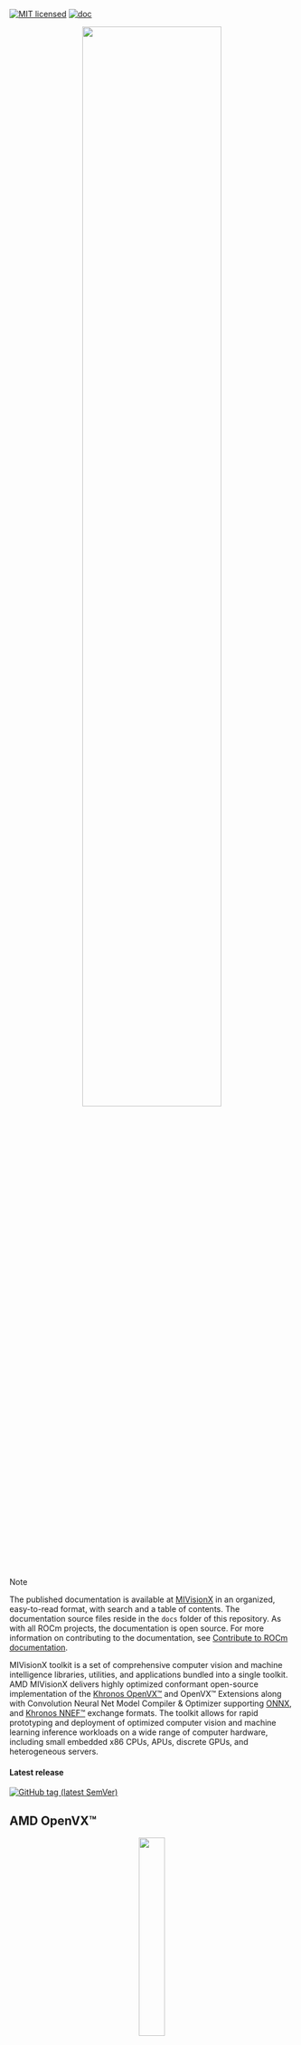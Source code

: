 [![MIT licensed](https://img.shields.io/badge/license-MIT-blue.svg)](https://opensource.org/licenses/MIT)
[![doc](https://img.shields.io/badge/doc-readthedocs-blueviolet)](https://rocm.docs.amd.com/projects/MIVisionX/en/latest/doxygen/html/index.html)

<p align="center"><img width="70%" src="https://raw.githubusercontent.com/ROCm/MIVisionX/master/docs/data/MIVisionX.png" /></p>

> [!NOTE]
> The published documentation is available at [MIVisionX](https://rocm.docs.amd.com/projects/MIVisionX/en/latest/index.html) in an organized, easy-to-read format, with search and a table of contents. The documentation source files reside in the `docs` folder of this repository. As with all ROCm projects, the documentation is open source. For more information on contributing to the documentation, see [Contribute to ROCm documentation](https://rocm.docs.amd.com/en/latest/contribute/contributing.html).

MIVisionX toolkit is a set of comprehensive computer vision and machine intelligence libraries, utilities, and applications bundled into a single toolkit. AMD MIVisionX delivers highly optimized conformant open-source implementation of the <a href="https://www.khronos.org/openvx/" target="_blank">Khronos OpenVX&trade;</a> and OpenVX&trade; Extensions along with Convolution Neural Net Model Compiler & Optimizer supporting <a href="https://onnx.ai/" target="_blank">ONNX</a>, and <a href="https://www.khronos.org/nnef" target="_blank">Khronos NNEF&trade;</a> exchange formats. The toolkit allows for rapid prototyping and deployment of optimized computer vision and machine learning inference workloads on a wide range of computer hardware, including small embedded x86 CPUs, APUs, discrete GPUs, and heterogeneous servers.

#### Latest release

[![GitHub tag (latest SemVer)](https://img.shields.io/github/v/tag/ROCm/MIVisionX?style=for-the-badge)](https://github.com/ROCm/MIVisionX/releases)

## AMD OpenVX&trade;

<p align="center"><img width="30%" src="https://raw.githubusercontent.com/ROCm/MIVisionX/master/docs/data/OpenVX_logo.png" /></p>

[AMD OpenVX&trade;](amd_openvx/README.md) is a highly optimized conformant open source implementation of the <a href="https://www.khronos.org/registry/OpenVX/specs/1.3/html/OpenVX_Specification_1_3.html" target="_blank">Khronos OpenVX&trade; 1.3</a> computer vision specification. It allows for rapid prototyping as well as fast execution on a wide range of computer hardware, including small embedded x86 CPUs and large workstation discrete GPUs.

<a href="https://www.khronos.org/registry/OpenVX/specs/1.0.1/html/index.html" target="_blank">Khronos OpenVX&trade; 1.0.1</a> conformant implementation is available in [MIVisionX Lite](https://github.com/ROCm/MIVisionX/tree/openvx-1.0.1)

## AMD OpenVX&trade; Extensions

The OpenVX framework provides a mechanism to add new vision functionality to OpenVX by vendors. This project has below listed OpenVX [modules](amd_openvx_extensions/README.md) and utilities to extend [amd_openvx](amd_openvx/README.md), which contains the AMD OpenVX&trade; Core Engine.

<p align="center"><img width="70%" src="https://raw.githubusercontent.com/ROCm/MIVisionX/master/docs/data/MIVisionX-OpenVX-Extensions.png" /></p>

* [amd_loomsl](amd_openvx_extensions/amd_loomsl/README.md): AMD Loom stitching library for live 360 degree video applications
* [amd_media](amd_openvx_extensions/amd_media/README.md): AMD media extension module is for encode and decode applications
* [amd_migraphx](amd_openvx_extensions/amd_migraphx/README.md): AMD MIGraphX extension integrates the <a href="https://github.com/ROCmSoftwarePlatform/AMDMIGraphX#amd-migraphx" target="_blank"> AMD's MIGraphx </a> into an OpenVX graph. This extension allows developers to combine the vision funcions in OpenVX with the MIGraphX and build an end-to-end application for inference.
* [amd_nn](amd_openvx_extensions/amd_nn/README.md): OpenVX neural network module
* [amd_opencv](amd_openvx_extensions/amd_opencv/README.md): OpenVX module that implements a mechanism to access OpenCV functionality as OpenVX kernels
* [amd_rpp](amd_openvx_extensions/amd_rpp/README.md): OpenVX extension providing an interface to some of the [ROCm Performance Primitives](https://github.com/ROCm/rpp) (RPP) functions. This extension enables [rocAL](https://github.com/ROCm/rocAL) to perform image augmentation.
* [amd_winml](amd_openvx_extensions/amd_winml/README.md): AMD WinML extension will allow developers to import a pre-trained ONNX model into an OpenVX graph and add hundreds of different pre & post processing `vision` / `generic` / `user-defined` functions, available in OpenVX and OpenCV interop, to the input and output of the neural net model. This extension aims to help developers to build an end to end application for inference.

## Applications

MIVisionX has several [applications](apps/README.md#applications) built on top of OpenVX modules. These applications can serve as excellent prototypes and samples for developers to build upon.

<p align="center"><img width="90%" src="https://raw.githubusercontent.com/ROCm/MIVisionX/master/docs/data/MIVisionX-applications.png" /></p>

## Neural network model compiler and optimizer

<p align="center"><img width="80%" src="https://raw.githubusercontent.com/ROCm/MIVisionX/master/docs/data/modelCompilerWorkflow.png" /></p>

[Neural net model compiler and optimizer](model_compiler/README.md#neural-net-model-compiler--optimizer) converts pre-trained neural net models to MIVisionX runtime code for optimized inference.

## rocAL

The ROCm Augmentation Library - [rocAL](rocAL/README.md) is designed to efficiently decode and process images and videos from a variety of storage formats and modify them through a processing graph programmable by the user.

rocAL is now available as an independent module at [https://github.com/ROCm/rocAL](https://github.com/ROCm/rocAL). rocAL is deprecated in MIVisionX.

## Toolkit

[MIVisionX Toolkit](toolkit/README.md) is a comprehensive set of helpful tools for neural net creation, development, training, and deployment. The Toolkit provides useful tools to design, develop, quantize, prune, retrain, and infer your neural network work in any framework. The Toolkit has been designed to help you deploy your work on any AMD or 3rd party hardware, from embedded to servers.

MIVisionX toolkit provides tools for accomplishing your tasks throughout the whole neural net life-cycle, from creating a model to deploying them for your target platforms.

## Utilities

* [loom_shell](utilities/loom_shell/README.md#radeon-loomsh): an interpreter to prototype 360 degree video stitching applications using a script
* [mv_deploy](utilities/mv_deploy/README.md): consists of a model-compiler and necessary header/.cpp files which are required to run inference for a specific NeuralNet model
* [RunCL](utilities/runcl/README.md#amd-runcl): command-line utility to build, execute, and debug OpenCL programs
* [RunVX](utilities/runvx/README.md#amd-runvx): command-line utility to execute OpenVX graph described in GDF text file

## Prerequisites

### Hardware

* **CPU**: [AMD64](https://rocm.docs.amd.com/projects/install-on-linux/en/latest/reference/system-requirements.html)
* **GPU**: [AMD Radeon&trade; Graphics](https://rocm.docs.amd.com/projects/install-on-linux/en/latest/reference/system-requirements.html) [optional]
* **APU**: [AMD Radeon&trade; `Mobile`/`Embedded`](https://rocm.docs.amd.com/projects/install-on-linux/en/latest/reference/system-requirements.html) [optional]

> [!IMPORTANT]
> Some modules in MIVisionX can be built for `CPU ONLY`. To take advantage of `Advanced Features And Modules` we recommend using `AMD GPUs` or `AMD APUs`.

### Operating System

#### Linux
* Ubuntu - `20.04` / `22.04`
* CentOS - `7`
* RedHat - `8` / `9`
* SLES - `15-SP5`

#### Windows
* Windows `10` / `11`

#### macOS
* macOS - Ventura `13` / Sonoma `14`

## Installation instructions

### Linux

The installation process uses the following steps:

* [ROCm-supported hardware](https://rocm.docs.amd.com/projects/install-on-linux/en/latest/reference/system-requirements.html) install verification

* Install ROCm `6.1.0` or later with [amdgpu-install](https://rocm.docs.amd.com/projects/install-on-linux/en/latest/how-to/amdgpu-install.html) with `--usecase=rocm`

* Use **either** [Package install](#package-install) **or** [Source install](#source-install) as described below.

#### Package install

Install MIVisionX runtime, development, and test packages. 
* Runtime package - `mivisionx` only provides the dynamic libraries and executables
* Development package - `mivisionx-dev`/`mivisionx-devel` provides the libraries, executables, header files, and samples
* Test package - `mivisionx-test` provides ctest to verify installation

##### Ubuntu
  ```shell
  sudo apt-get install mivisionx mivisionx-dev mivisionx-test
  ```
##### CentOS / RedHat
  ```shell
  sudo yum install mivisionx mivisionx-devel mivisionx-test
  ```
##### SLES
  ```shell
  sudo zypper install mivisionx mivisionx-devel mivisionx-test
  ```

> [!IMPORTANT]
>  * Package install supports `HIP` backend
>  * Package install requires `OpenCV V4.6` manual install
>  * `CentOS`/`RedHat`/`SLES` requires `FFMPEG Dev` package manual install

#### Source install

##### Prerequisites setup script

For your convenience, we provide the setup script, `MIVisionX-setup.py`, which installs all required dependencies.

  ```shell
  python MIVisionX-setup.py --directory [setup directory - optional (default:~/)]
                            --opencv    [OpenCV Version - optional (default:4.6.0)]
                            --ffmpeg    [FFMPEG Installation - optional (default:ON) [options:ON/OFF]]
                            --amd_rpp   [MIVisionX VX RPP Dependency Install - optional (default:ON) [options:ON/OFF]]
                            --neural_net[MIVisionX Neural Net Dependency Install - optional (default:ON) [options:ON/OFF]]
                            --inference [MIVisionX Inference Dependency Install - optional (default:ON) [options:ON/OFF]]
                            --developer [Setup Developer Options - optional (default:OFF) [options:ON/OFF]]
                            --reinstall [Remove previous setup and reinstall (default:OFF)[options:ON/OFF]]
                            --backend   [MIVisionX Dependency Backend - optional (default:HIP) [options:HIP/OCL/CPU]]
                            --rocm_path [ROCm Installation Path - optional (default:/opt/rocm ROCm Installation Required)]
  ```

> [!NOTE]
> * Install ROCm before running the setup script
> * This script only needs to be executed once
> * ROCm upgrade requires the setup script rerun

##### Using MIVisionX-setup.py 

* Clone MIVisionX git repository

  ```shell
  git clone https://github.com/ROCm/MIVisionX.git
  ```

> [!IMPORTANT]
> MIVisionX has support for two GPU backends: **OPENCL** and **HIP**

* Instructions for building MIVisionX with the **HIP** GPU backend (default backend):

    + run the setup script to install all the dependencies required by the **HIP** GPU backend:
  
  ```shell
  cd MIVisionX
  python MIVisionX-setup.py
  ```

    + run the below commands to build MIVisionX with the **HIP** GPU backend:

  ```shell
  mkdir build-hip
  cd build-hip
  cmake ../
  make -j8
  sudo make install
  ```

    + run tests - [test option instructions](https://github.com/ROCm/MIVisionX/wiki/CTest)

  ```shell
  make test
  ```

* Instructions for building MIVisionX with [**OPENCL** GPU backend](https://github.com/ROCm/MIVisionX/wiki/OpenCL-Backend)

### Windows

* Windows SDK
* Visual Studio 2019 or later
* Install the latest AMD [drivers](https://www.amd.com/en/support)
* Install [OpenCL SDK](https://github.com/GPUOpen-LibrariesAndSDKs/OCL-SDK/releases/tag/1.0)
* Install [OpenCV 4.6.0](https://github.com/opencv/opencv/releases/tag/4.6.0)
  + Set `OpenCV_DIR` environment variable to `OpenCV/build` folder
  + Add `%OpenCV_DIR%\x64\vc14\bin` or `%OpenCV_DIR%\x64\vc15\bin` to your `PATH`

#### Using Visual Studio
* Use `MIVisionX.sln` to build for x64 platform

> [!IMPORTANT]
> Some modules in MIVisionX are only supported on Linux

### macOS

macOS [build instructions](https://github.com/ROCm/MIVisionX/wiki/macOS#macos-build-instructions)

> [!IMPORTANT]
> macOS only supports MIVisionX CPU backend

## Verify installation

### Linux / macOS

* The installer will copy
  + Executables into `/opt/rocm/bin`
  + Libraries into `/opt/rocm/lib`
  + Header files into `/opt/rocm/include/mivisionx`
  + Apps, & Samples folder into `/opt/rocm/share/mivisionx`
  + Documents folder into `/opt/rocm/share/doc/mivisionx`
  + Model Compiler, and Toolkit folder into `/opt/rocm/libexec/mivisionx`

#### Verify with sample application
  **Canny Edge Detection**

  <p align="center"><img width="60%" src="https://raw.githubusercontent.com/ROCm/MIVisionX/master/samples/images/canny_image.PNG" /></p>

  ```shell
  export PATH=$PATH:/opt/rocm/bin
  export LD_LIBRARY_PATH=$LD_LIBRARY_PATH:/opt/rocm/lib
  runvx /opt/rocm/share/mivisionx/samples/gdf/canny.gdf
  ```

> [!NOTE]
> * More samples are available [here](samples/README.md#samples)
> * For `macOS` use `export DYLD_LIBRARY_PATH=$DYLD_LIBRARY_PATH:/opt/rocm/lib`

#### Verify with mivisionx-test package

Test package will install ctest module to test MIVisionX. Follow below steps to test packge install

```shell
mkdir mivisionx-test && cd mivisionx-test
cmake /opt/rocm/share/mivisionx/test/
ctest -VV
```
### Windows

* `MIVisionX.sln` builds the libraries & executables in the folder `MIVisionX/x64`
* Use `RunVX` to test the build

  ```shell
  ./runvx.exe ADD_PATH_TO/MIVisionX/samples/gdf/skintonedetect.gdf
  ```

## Docker

MIVisionX provides developers with docker images for Ubuntu `20.04` / `22.04`. Using docker images developers can quickly prototype and build applications without having to be locked into a single system setup or lose valuable time figuring out the dependencies of the underlying software.

Docker files to build MIVisionX containers and suggested workflow are [available](docker/README.md#mivisionx-docker)

### MIVisionX docker
* [Ubuntu 20.04](https://cloud.docker.com/repository/docker/mivisionx/ubuntu-20.04)
* [Ubuntu 22.04](https://cloud.docker.com/repository/docker/mivisionx/ubuntu-22.04)

## Documentation

Run the steps below to build documentation locally.
* sphinx documentation
```Bash
cd docs
pip3 install -r sphinx/requirements.txt
python3 -m sphinx -T -E -b html -d _build/doctrees -D language=en . _build/html
```
* Doxygen 
```Bash
doxygen .Doxyfile
```

## Technical support

Please email `mivisionx.support@amd.com` for questions, and feedback on MIVisionX.

Please submit your feature requests, and bug reports on the [GitHub issues](https://github.com/ROCm/MIVisionX/issues) page.

## Release notes

### Latest release version

[![GitHub tag (latest SemVer)](https://img.shields.io/github/v/tag/ROCm/MIVisionX?style=for-the-badge)](https://github.com/ROCm/MIVisionX/releases)

### Changelog

Review all notable [changes](CHANGELOG.md#changelog) with the latest release

### Tested configurations

* Windows `10` / `11`
* Linux distribution
  + Ubuntu - `20.04` / `22.04`
  + CentOS - `7`
  + RHEL - `8` / `9`
  + SLES - `15-SP5`
* ROCm: rocm-core - `6.3.0.60300`
* RPP - `1.9.0.60300`
* miopen-hip - `3.2.0.60300`
* migraphx - `2.11.0.60300`
* OpenCV - [4.6.0](https://github.com/opencv/opencv/releases/tag/4.6.0)
* FFMPEG - [n4.4.2](https://github.com/FFmpeg/FFmpeg/releases/tag/n4.4.2)
* Dependencies for all the above packages
* MIVisionX Setup Script - `V3.7.0`

### Known issues

* Package install `OpenCV` manual install
* Package install in `RHEL`/`SLES`/`CentOS` requires manual `FFMPEG Dev` install

## MIVisionX dependency map

### HIP Backend

**Docker Image:** `sudo docker build -f docker/ubuntu20/{DOCKER_LEVEL_FILE_NAME}.dockerfile -t {mivisionx-level-NUMBER} .`

- ![#c5f015](https://raw.githubusercontent.com/ROCm/MIVisionX/master/docs/data/green_square.png) `new component added to the level`
- ![#1589F0](https://raw.githubusercontent.com/ROCm/MIVisionX/master/docs/data/blue_square.png) `existing component from the previous level`

| Build Level | MIVisionX Dependencies                             | Modules                                                                   | Libraries and Executables                                                                                                                                                                                                                                                                                                                                                                                                                                                                                                                                                                                                                                                                                                                                                                                                                                                                                                                                                                                                                                                                                                                                                                                                                                                                                                                                                                                                                                                                                    | Docker Tag                                                                                                                                                                                                     |
| ----------- | -------------------------------------------------- | ------------------------------------------------------------------------- | ------------------------------------------------------------------------------------------------------------------------------------------------------------------------------------------------------------------------------------------------------------------------------------------------------------------------------------------------------------------------------------------------------------------------------------------------------------------------------------------------------------------------------------------------------------------------------------------------------------------------------------------------------------------------------------------------------------------------------------------------------------------------------------------------------------------------------------------------------------------------------------------------------------------------------------------------------------------------------------------------------------------------------------------------------------------------------------------------------------------------------------------------------------------------------------------------------------------------------------------------------------------------------------------------------------------------------------------------------------------------------------------------------------------------------------------------------------------------------------------------------------ | -------------------------------------------------------------------------------------------------------------------------------------------------------------------------------------------------------------- |
| `Level_1`   | cmake <br> gcc <br> g++                            | amd_openvx  <br> utilities                                                | ![#c5f015](https://raw.githubusercontent.com/ROCm/MIVisionX/master/docs/data/green_square.png) `libopenvx.so` - OpenVX&trade; Lib - CPU <br> ![#c5f015](https://raw.githubusercontent.com/ROCm/MIVisionX/master/docs/data/green_square.png) `libvxu.so` - OpenVX&trade; immediate node Lib - CPU <br> ![#c5f015](https://raw.githubusercontent.com/ROCm/MIVisionX/master/docs/data/green_square.png) `runvx` - OpenVX&trade; Graph Executor - CPU with Display OFF                                                                                                                                                                                                                                                                                                                                                                                                                                                                                                                                                                                                                                                                                                                                                                                                                                                                                                                                                                                                                                           | [![Docker Image Version (tag latest semver)](https://img.shields.io/docker/v/kiritigowda/ubuntu-18.04/mivisionx-level-1?style=flat-square)](https://hub.docker.com/repository/docker/kiritigowda/ubuntu-18.04) |
| `Level_2`   | ROCm HIP <br> +Level 1                             | amd_openvx <br> amd_openvx_extensions <br> utilities                      | ![#c5f015](https://raw.githubusercontent.com/ROCm/MIVisionX/master/docs/data/green_square.png) `libopenvx.so`  - OpenVX&trade; Lib - CPU/GPU <br> ![#c5f015](https://raw.githubusercontent.com/ROCm/MIVisionX/master/docs/data/green_square.png) `libvxu.so` - OpenVX&trade; immediate node Lib - CPU/GPU <br> ![#c5f015](https://raw.githubusercontent.com/ROCm/MIVisionX/master/docs/data/green_square.png) `runvx` - OpenVX&trade; Graph Executor - Display OFF                                                                                                                                                                                                                                                                                                                                                                                                                                                                                                                                                                                                                                                                                                                                                                                                                                                                                                                                                                                                                                           | [![Docker Image Version (tag latest semver)](https://img.shields.io/docker/v/kiritigowda/ubuntu-18.04/mivisionx-level-2?style=flat-square)](https://hub.docker.com/repository/docker/kiritigowda/ubuntu-18.04) |
| `Level_3`   | OpenCV <br> FFMPEG <br> +Level 2                   | amd_openvx <br> amd_openvx_extensions <br> utilities                      | ![#1589F0](https://raw.githubusercontent.com/ROCm/MIVisionX/master/docs/data/blue_square.png) `libopenvx.so`  - OpenVX&trade; Lib <br> ![#1589F0](https://raw.githubusercontent.com/ROCm/MIVisionX/master/docs/data/blue_square.png) `libvxu.so` - OpenVX&trade; immediate node Lib <br> ![#c5f015](https://raw.githubusercontent.com/ROCm/MIVisionX/master/docs/data/green_square.png) `libvx_amd_media.so` - OpenVX&trade; Media Extension <br> ![#c5f015](https://raw.githubusercontent.com/ROCm/MIVisionX/master/docs/data/green_square.png) `libvx_opencv.so` - OpenVX&trade; OpenCV InterOp Extension <br> ![#c5f015](https://raw.githubusercontent.com/ROCm/MIVisionX/master/docs/data/green_square.png) `mv_compile` - Neural Net Model Compile <br> ![#c5f015](https://raw.githubusercontent.com/ROCm/MIVisionX/master/docs/data/green_square.png) `runvx` - OpenVX&trade; Graph Executor - Display ON                                                                                                                                                                                                                                                                                                                                                                                                                                                                                                                                                                                              | [![Docker Image Version (tag latest semver)](https://img.shields.io/docker/v/kiritigowda/ubuntu-18.04/mivisionx-level-3?style=flat-square)](https://hub.docker.com/repository/docker/kiritigowda/ubuntu-18.04) |
| `Level_4`   | MIOpen <br> MIGraphX <br> ProtoBuf <br> +Level 3 | amd_openvx <br>  amd_openvx_extensions <br> apps <br> utilities           | ![#1589F0](https://raw.githubusercontent.com/ROCm/MIVisionX/master/docs/data/blue_square.png) `libopenvx.so`  - OpenVX&trade; Lib <br> ![#1589F0](https://raw.githubusercontent.com/ROCm/MIVisionX/master/docs/data/blue_square.png) `libvxu.so` - OpenVX&trade; immediate node Lib <br> ![#1589F0](https://raw.githubusercontent.com/ROCm/MIVisionX/master/docs/data/blue_square.png) `libvx_amd_media.so` - OpenVX&trade; Media Extension <br> ![#1589F0](https://raw.githubusercontent.com/ROCm/MIVisionX/master/docs/data/blue_square.png) `libvx_opencv.so` - OpenVX&trade; OpenCV InterOp Extension <br> ![#1589F0](https://raw.githubusercontent.com/ROCm/MIVisionX/master/docs/data/blue_square.png) `mv_compile` - Neural Net Model Compile <br> ![#1589F0](https://raw.githubusercontent.com/ROCm/MIVisionX/master/docs/data/blue_square.png) `runvx` - OpenVX&trade; Graph Executor - Display ON <br> ![#c5f015](https://raw.githubusercontent.com/ROCm/MIVisionX/master/docs/data/green_square.png) `libvx_nn.so` - OpenVX&trade; Neural Net Extension                                                                                                                                                                                                                                                                                                                                                                                                                                           | [![Docker Image Version (tag latest semver)](https://img.shields.io/docker/v/kiritigowda/ubuntu-18.04/mivisionx-level-4?style=flat-square)](https://hub.docker.com/repository/docker/kiritigowda/ubuntu-18.04) |
| `Level_5`   | AMD_RPP <br> RPP deps <br> +Level 4              | amd_openvx <br> amd_openvx_extensions <br> apps <br> AMD VX RPP <br> utilities | ![#1589F0](https://raw.githubusercontent.com/ROCm/MIVisionX/master/docs/data/blue_square.png) `libopenvx.so`  - OpenVX&trade; Lib <br> ![#1589F0](https://raw.githubusercontent.com/ROCm/MIVisionX/master/docs/data/blue_square.png) `libvxu.so` - OpenVX&trade; immediate node Lib <br> ![#1589F0](https://raw.githubusercontent.com/ROCm/MIVisionX/master/docs/data/blue_square.png) `libvx_amd_media.so` - OpenVX&trade; Media Extension <br> ![#1589F0](https://raw.githubusercontent.com/ROCm/MIVisionX/master/docs/data/blue_square.png) `libvx_opencv.so` - OpenVX&trade; OpenCV InterOp Extension <br> ![#1589F0](https://raw.githubusercontent.com/ROCm/MIVisionX/master/docs/data/blue_square.png) `mv_compile` - Neural Net Model Compile <br> ![#1589F0](https://raw.githubusercontent.com/ROCm/MIVisionX/master/docs/data/blue_square.png) `runvx` - OpenVX&trade; Graph Executor - Display ON <br>  ![#1589F0](https://raw.githubusercontent.com/ROCm/MIVisionX/master/docs/data/blue_square.png) `libvx_nn.so` - OpenVX&trade; Neural Net Extension <br> ![#c5f015](https://raw.githubusercontent.com/ROCm/MIVisionX/master/docs/data/green_square.png) `libvx_rpp.so` - OpenVX&trade; RPP Extension | [![Docker Image Version (tag latest semver)](https://img.shields.io/docker/v/kiritigowda/ubuntu-18.04/mivisionx-level-5?style=flat-square)](https://hub.docker.com/repository/docker/kiritigowda/ubuntu-18.04) |

> [!IMPORTANT]
> OpenVX and the OpenVX logo are trademarks of the Khronos Group Inc.
